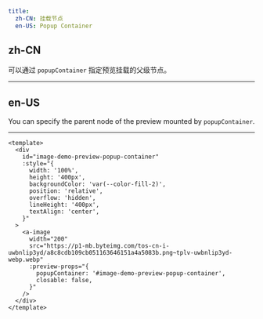 ```yaml
title:
  zh-CN: 挂载节点
  en-US: Popup Container
```

## zh-CN

可以通过 `popupContainer` 指定预览挂载的父级节点。

---

## en-US

You can specify the parent node of the preview mounted by `popupContainer`.

---

```vue
<template>
  <div
    id="image-demo-preview-popup-container"
    :style="{
      width: '100%',
      height: '400px',
      backgroundColor: 'var(--color-fill-2)',
      position: 'relative',
      overflow: 'hidden',
      lineHeight: '400px',
      textAlign: 'center',
    }"
  >
    <a-image
      width="200"
      src="https://p1-mb.byteimg.com/tos-cn-i-uwbnlip3yd/a8c8cdb109cb051163646151a4a5083b.png~tplv-uwbnlip3yd-webp.webp"
      :preview-props="{
        popupContainer: '#image-demo-preview-popup-container',
        closable: false,
      }"
    />
  </div>
</template>
```
